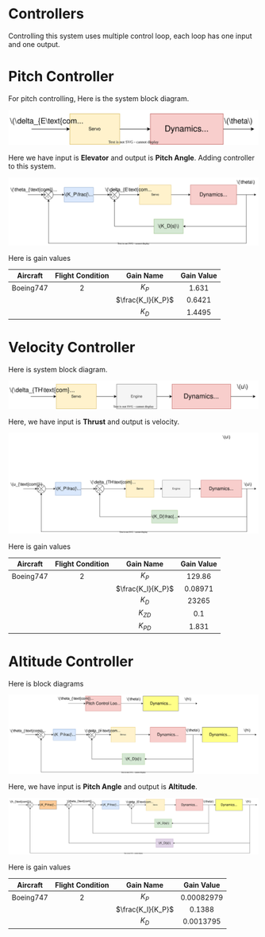 # Controllers

Controlling this system uses multiple control loop, each loop has one input and one output.

# Pitch Controller

For pitch controlling, Here is the system block diagram.

![Pitch Block Diagram](../Images/PitchBD.svg)

Here we have input is **Elevator** and output is **Pitch Angle**. Adding controller to this system.

![Pitch Controller](../Images/PitchController.svg)

Here is gain values

| Aircraft  | Flight Condition |     Gain Name     | Gain Value |
| :-------: | :--------------: | :---------------: | :--------: |
| Boeing747 |        2         |       $K_P$       |   1.631    |
|           |                  | $\frac{K_I}{K_P}$ |   0.6421   |
|           |                  |       $K_D$       |   1.4495   |


# Velocity Controller

Here is system block diagram.

![Velocity Block Diagram](../Images/VelocityBD.svg)

Here, we have input is **Thrust** and output is velocity.

![Velocity Controller](../Images/VelocityController.svg)

Here is gain values

| Aircraft  | Flight Condition |     Gain Name     | Gain Value |
| :-------: | :--------------: | :---------------: | :--------: |
| Boeing747 |        2         |       $K_P$       |   129.86   |
|           |                  | $\frac{K_I}{K_P}$ |  0.08971   |
|           |                  |       $K_D$       |   23265    |
|           |                  |     $K_{ZD}$      |    0.1     |
|           |                  |     $K_{PD}$      |   1.831    |

# Altitude Controller

Here is block diagrams

![Altitude Block Diagram](../Images/AltitudeBD.svg)

Here, we have input is **Pitch Angle** and output is **Altitude**.

![Altitude Controller](../Images/AltitudeController.svg)

Here is gain values

| Aircraft  | Flight Condition |     Gain Name     | Gain Value |
| :-------: | :--------------: | :---------------: | :--------: |
| Boeing747 |        2         |       $K_P$       | 0.00082979 |
|           |                  | $\frac{K_I}{K_P}$ |   0.1388   |
|           |                  |       $K_D$       | 0.0013795  |
